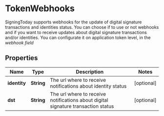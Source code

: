 

# TokenWebhooks

SigningToday supports webhooks for the update of digital signature transactions and identities status. You can choose if to use or not webhooks and if you want to receive updates about digital signature transactions and/or identities. You can configurate it on application token level, in the _webhook field_ 
## Properties

Name | Type | Description | Notes
------------ | ------------- | ------------- | -------------
**identity** | **String** | The url where to receive notifications about identity status |  [optional]
**dst** | **String** | The url where to receive notifications about digital signature transaction status |  [optional]



